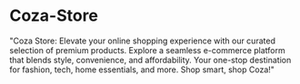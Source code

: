 # Coza-Store
"Coza Store: Elevate your online shopping experience with our curated selection of premium products. Explore a seamless e-commerce platform that blends style, convenience, and affordability. Your one-stop destination for fashion, tech, home essentials, and more. Shop smart, shop Coza!"
